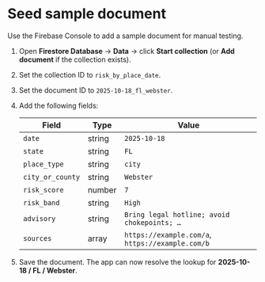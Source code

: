 # Seed sample document

Use the Firebase Console to add a sample document for manual testing.

1. Open **Firestore Database** → **Data** → click **Start collection** (or **Add document** if the collection exists).
2. Set the collection ID to `risk_by_place_date`.
3. Set the document ID to `2025-10-18_fl_webster`.
4. Add the following fields:

   | Field            | Type   | Value                                 |
   | ---------------- | ------ | ------------------------------------- |
   | `date`           | string | `2025-10-18`                          |
   | `state`          | string | `FL`                                  |
   | `place_type`     | string | `city`                                |
   | `city_or_county` | string | `Webster`                             |
   | `risk_score`     | number | `7`                                   |
   | `risk_band`      | string | `High`                                |
   | `advisory`       | string | `Bring legal hotline; avoid chokepoints; …` |
   | `sources`        | array  | `https://example.com/a`, `https://example.com/b` |

5. Save the document. The app can now resolve the lookup for **2025-10-18 / FL / Webster**.
